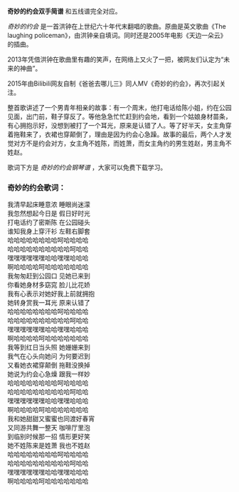 

**奇妙的约会双手简谱** 和五线谱完全对应。

_奇妙的约会_ 是一首洪钟在上世纪六十年代末翻唱的歌曲。原曲是英文歌曲《The laughing
policeman》，由洪钟亲自填词。同时还是2005年电影《天边一朵云》的插曲。

2013年凭借洪钟在歌曲里有趣的笑声，在网络上又火了一把，被网友们认定为“未来的神曲”。

2015年由Bilibili网友自制《爸爸去哪儿三》同人MV《奇妙的约会》，再次引起关注。

整首歌讲述了一个男青年相亲的故事：有一个周末，他打电话给陈小姐，约在公园见面，出门前，鞋子穿反了。等他急急忙忙赶到约会地，看到一个姑娘身材苗条，有心拥抱示好，没想到被打了一个耳光，原来是认错了人。等了好半天，女主角穿着拖鞋来了，衣裙也穿颠倒了，理由是因为约会心急躁。故事的最后，两个人才发觉对方不是约会对方，女主角不姓陈，而姓萧，而女主角约的男生姓赵，男主角不姓赵。

歌词下方是 _奇妙的约会钢琴谱_ ，大家可以免费下载学习。

### 奇妙的约会歌词：

我清早起床睡意浓 睡眼尚迷濛  
我忽然想起今日是 假日好时光  
打电话约了密斯陈 在公园碰头  
谁知我身上穿汗衫 左鞋右脚套  
哈哈哈哈哈哈哈哈呵哈哈哈哈  
哈哈哈哈哈哈哈哈哈哈呵哈哈  
嘿嘿嘿嘿嘿嘿哈哈嘿嘿哈哈哈  
啊哈哈哈哈呵哈哈哈哈哈哈哈  
我匆匆赶到公园口 见她已来到  
你看她身材多窈窕 脸儿比花娇  
我有心表示对她好我上前就拥抱  
她转身赏我一耳光 原来认错了  
哈哈哈哈哈哈哈哈呵哈哈哈哈  
哈哈哈哈哈哈哈哈哈哈呵哈哈  
嘿嘿嘿嘿嘿嘿哈哈嘿嘿哈哈哈  
啊哈哈哈哈呵哈哈哈哈哈哈哈  
我等到红日当头照 她姗姗来到  
我气在心头向她问 为何要迟到  
又看她衣裙穿颠倒 拖鞋没换掉  
她说为约会心急燥 跟我一样妙  
哈哈哈哈哈哈哈哈呵哈哈哈哈  
哈哈哈哈哈哈哈哈哈哈呵哈哈  
嘿嘿嘿嘿嘿嘿哈哈嘿嘿哈哈哈  
啊哈哈哈哈呵哈哈哈哈哈哈哈  
我和她甜甜又蜜蜜也同渡好春宵  
又同游共舞一整天 咖啡厅里泡  
到临别时候那一招 情形更好笑  
她不姓陈来是姓萧 我也不姓赵  
哈哈哈哈哈哈哈哈呵哈哈哈哈  
哈哈哈哈哈哈哈哈哈哈呵哈哈  
嘿嘿嘿嘿嘿嘿哈哈嘿嘿哈哈哈  
啊哈哈哈哈呵哈哈哈哈哈哈哈

